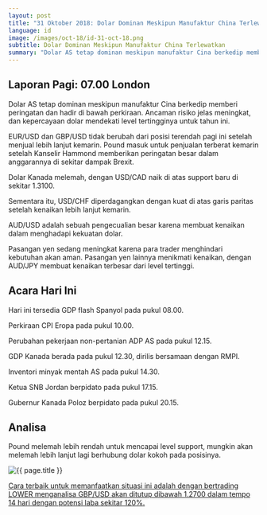 ```yaml
---
layout: post
title: "31 Oktober 2018: Dolar Dominan Meskipun Manufaktur China Terlewatkan"
language: id
image: /images/oct-18/id-31-oct-18.png
subtitle: Dolar Dominan Meskipun Manufaktur China Terlewatkan
summary: "Dolar AS tetap dominan meskipun manufaktur Cina berkedip memberi peringatan dan hadir di bawah perkiraan"
---
```

## Laporan Pagi: 07.00 London

Dolar AS tetap dominan meskipun manufaktur Cina berkedip memberi peringatan dan hadir di bawah perkiraan. Ancaman risiko jelas meningkat, dan kepercayaan dolar mendekati level tertingginya untuk tahun ini.

EUR/USD dan GBP/USD tidak berubah dari posisi terendah pagi ini setelah menjual lebih lanjut kemarin. Pound masuk untuk penjualan terberat kemarin setelah Kanselir Hammond memberikan peringatan besar dalam anggarannya di sekitar dampak Brexit.

Dolar Kanada melemah, dengan USD/CAD naik di atas support baru di sekitar 1.3100.

Sementara itu, USD/CHF diperdagangkan dengan kuat di atas garis paritas setelah kenaikan lebih lanjut kemarin.

AUD/USD adalah sebuah pengecualian besar karena membuat kenaikan dalam menghadapi kekuatan dolar.

Pasangan yen sedang meningkat karena para trader menghindari kebutuhan akan aman. Pasangan yen lainnya menikmati kenaikan, dengan AUD/JPY membuat kenaikan terbesar dari level tertinggi.

## Acara Hari Ini

Hari ini tersedia GDP flash Spanyol pada pukul 08.00.

Perkiraan CPI Eropa pada pukul 10.00.

Perubahan pekerjaan non-pertanian ADP AS pada pukul 12.15.

GDP Kanada berada pada pukul 12.30, dirilis bersamaan dengan RMPI.

Inventori minyak mentah AS pada pukul 14.30.

Ketua SNB Jordan berpidato pada pukul 17.15.

Gubernur Kanada Poloz berpidato pada pukul 20.15.

## Analisa

Pound melemah lebih rendah untuk mencapai level support, mungkin akan melemah lebih lanjut lagi berhubung dolar kokoh pada posisinya.

<img src="{{ site.url }}/images/oct-18/id-31-oct-18.png" alt="{{ page.title }}" title="{{ page.title }}">

<a href="%LINK%%?currency=USD&market=forex&underlying=frxGBPUSD&formname=higherlower&duration_amount=14&duration_units=d&amount=10&amount_type=stake&expiry_type=duration&barrier=1.2700" target="_blank" rel="noopener noreferrer nofollow">Cara terbaik untuk memanfaatkan situasi ini adalah dengan bertrading LOWER menganalisa GBP/USD akan ditutup dibawah 1.2700 dalam tempo 14 hari dengan potensi laba sekitar 120%.</a>
